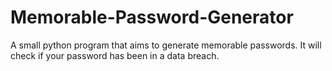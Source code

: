 # Memorable-Password-Generator
A small python program that aims to generate memorable passwords. 
It will check if your password has been in a data breach.

